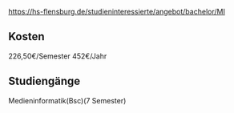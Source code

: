https://hs-flensburg.de/studieninteressierte/angebot/bachelor/MI
## Kosten
226,50€/Semester
452€/Jahr
## Studiengänge
Medieninformatik(Bsc)(7 Semester)